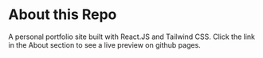 # About this Repo

A personal portfolio site built with React.JS and Tailwind CSS. Click the link in the About section to see a live preview on github pages. 

